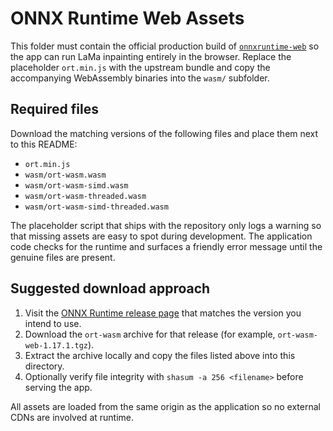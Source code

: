 # ONNX Runtime Web Assets

This folder must contain the official production build of
[`onnxruntime-web`](https://github.com/microsoft/onnxruntime) so the app can run
LaMa inpainting entirely in the browser. Replace the placeholder `ort.min.js`
with the upstream bundle and copy the accompanying WebAssembly binaries into the
`wasm/` subfolder.

## Required files

Download the matching versions of the following files and place them next to
this README:

- `ort.min.js`
- `wasm/ort-wasm.wasm`
- `wasm/ort-wasm-simd.wasm`
- `wasm/ort-wasm-threaded.wasm`
- `wasm/ort-wasm-simd-threaded.wasm`

The placeholder script that ships with the repository only logs a warning so
that missing assets are easy to spot during development. The application code
checks for the runtime and surfaces a friendly error message until the genuine
files are present.

## Suggested download approach

1. Visit the [ONNX Runtime release page](https://github.com/microsoft/onnxruntime/releases)
   that matches the version you intend to use.
2. Download the `ort-wasm` archive for that release (for example,
   `ort-wasm-web-1.17.1.tgz`).
3. Extract the archive locally and copy the files listed above into this
   directory.
4. Optionally verify file integrity with `shasum -a 256 <filename>` before
   serving the app.

All assets are loaded from the same origin as the application so no external CDNs
are involved at runtime.
